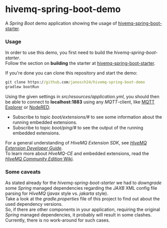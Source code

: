 # hivemq-spring-boot-demo
A _Spring Boot_ demo application showing the usage of [hivemq-spring-boot-starter](https://github.com/janosch24/hivemq-spring-boot-starter).

### Usage
In order to use this demo, you first need to build the _hivemq-spring-boot-starter_.  
Follow the section on **building** the starter at [hivemq-spring-boot-starter](https://github.com/janosch24/hivemq-spring-boot-starter).

If you're done you can clone this repository and start the demo:

~~~cmd
git clone https://github.com/janosch24/hivemq-spring-boot-demo
gradlew bootRun
~~~

Using the given settings in _src/resources/application.yml_, you should then be able to connect to **localhost:1883** using
any _MQTT_-client, like [MQTT Explorer](https://mqtt-explorer.com/) or [NodeRED](https://nodered.org/docs/getting-started/).
   
* Subscribe to topic _boot/extensions/#_ to see some information about the running embedded extensions.  
* Subscribe to topic _boot/ping/#_ to see the output of the running embedded extensions.
   
For a general understanding of _HiveMQ Extension SDK_, see [_HiveMQ Extension Developer Guide_](https://docs.hivemq.com/hivemq/latest/extensions/index.html).  
To learn more about _HiveMQ-CE_ and embedded extensions, read the [_HiveMQ Community Edition_ Wiki](https://github.com/hivemq/hivemq-community-edition).  

### Some caveats
As stated already for the _hivemq-spring-boot-starter_ we had to _downgrade_ some _Spring_ managed dependencies regarding
the _JAXB_ XML config file parsing for _HiveMQ_ (_javax_ style vs. _jakarta_ style).  
Take a look at the _gradle.properties_ file of this project to find out about the used dependency versions.   
So, if there are other components in your application, requiring the original _Spring_ managed dependencies, it probably
will result in some clashes. Currently, there is no work-around for such cases.
